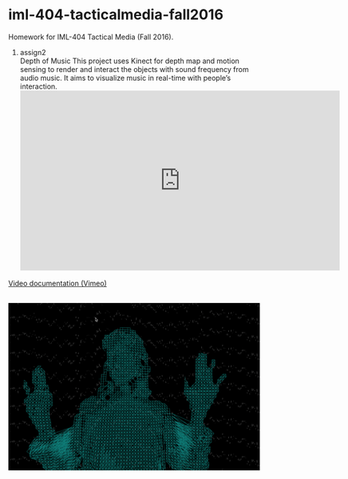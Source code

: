 # iml-404-tacticalmedia-fall2016
Homework for IML-404 Tactical Media (Fall 2016).

1. assign2 <br>
Depth of Music
This project uses Kinect for depth map and motion sensing to render and interact the objects with sound frequency from audio music. It aims to visualize music in real-time with people’s interaction.
<br> <iframe src="https://player.vimeo.com/video/187938291" width="640" height="360" frameborder="0" webkitallowfullscreen mozallowfullscreen allowfullscreen></iframe>
<p><a href="https://vimeo.com/187938291">Video documentation (Vimeo)</a></p>
<br> <img src="assign2/screenshot.png">
